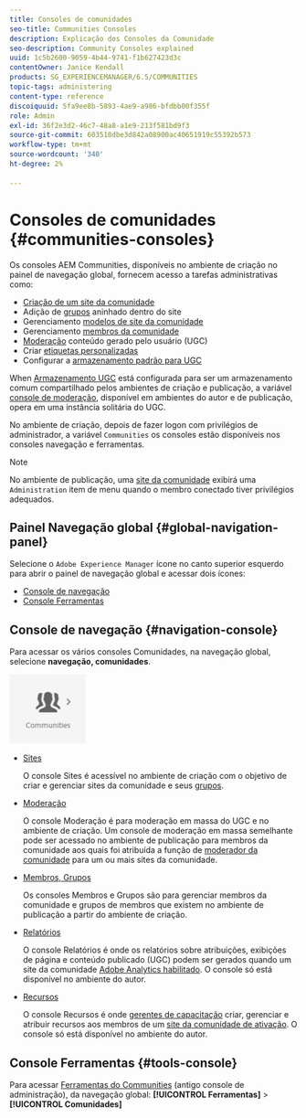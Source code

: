 ```yaml
---
title: Consoles de comunidades
seo-title: Communities Consoles
description: Explicação dos Consoles da Comunidade
seo-description: Community Consoles explained
uuid: 1c5b2600-9059-4b44-9741-f1b627423d3c
contentOwner: Janice Kendall
products: SG_EXPERIENCEMANAGER/6.5/COMMUNITIES
topic-tags: administering
content-type: reference
discoiquuid: 5fa9ee8b-5893-4ae9-a986-bfdbb00f355f
role: Admin
exl-id: 36f2e3d2-46c7-48a8-a1e9-213f581bd9f3
source-git-commit: 603518dbe3d842a08900ac40651919c55392b573
workflow-type: tm+mt
source-wordcount: '340'
ht-degree: 2%

---
```


# Consoles de comunidades {#communities-consoles}

Os consoles AEM Communities, disponíveis no ambiente de criação no painel de navegação global, fornecem acesso a tarefas administrativas como:

* [Criação de um site da comunidade](sites-console.md)
* Adição de [grupos](groups.md) aninhado dentro do site
* Gerenciamento [modelos de site da comunidade](sites.md)
* Gerenciamento [membros da comunidade](members.md)
* [Moderação](moderate-ugc.md) conteúdo gerado pelo usuário (UGC)
* Criar [etiquetas personalizadas](badges.md)
* Configurar a [armazenamento padrão para UGC](srp-config.md)

When [Armazenamento UGC](working-with-srp.md) está configurada para ser um armazenamento comum compartilhado pelos ambientes de criação e publicação, a variável [console de moderação](moderation.md), disponível em ambientes do autor e de publicação, opera em uma instância solitária do UGC.

No ambiente de criação, depois de fazer logon com privilégios de administrador, a variável `Communities` os consoles estão disponíveis nos consoles navegação e ferramentas.

>[!NOTE]
>
>No ambiente de publicação, uma [site da comunidade](sites-console.md) exibirá uma `Administration` item de menu quando o membro conectado tiver privilégios adequados.

## Painel Navegação global {#global-navigation-panel}

Selecione o `Adobe Experience Manager` ícone no canto superior esquerdo para abrir o painel de navegação global e acessar dois ícones:

* [Console de navegação](#navigation-console)
* [Console Ferramentas](tools.md)

## Console de navegação {#navigation-console}

Para acessar os vários consoles Comunidades, na navegação global, selecione **navegação, comunidades**.

![comunidades](assets/communities.png)

* [Sites](sites-console.md)

   O console Sites é acessível no ambiente de criação com o objetivo de criar e gerenciar sites da comunidade e seus [grupos](groups.md).

* [Moderação](moderation.md)

   O console Moderação é para moderação em massa do UGC e no ambiente de criação. Um console de moderação em massa semelhante pode ser acessado no ambiente de publicação para membros da comunidade aos quais foi atribuída a função de [moderador da comunidade](users.md#publishenvironmentusersandgroups) para um ou mais sites da comunidade.

* [Membros, Grupos](members.md)

   Os consoles Membros e Grupos são para gerenciar membros da comunidade e grupos de membros que existem no ambiente de publicação a partir do ambiente de criação.

* [Relatórios](reports.md)

   O console Relatórios é onde os relatórios sobre atribuições, exibições de página e conteúdo publicado (UGC) podem ser gerados quando um site da comunidade [Adobe Analytics habilitado](sites-console.md#analytics). O console só está disponível no ambiente do autor.

* [Recursos](resources.md)

   O console Recursos é onde [gerentes de capacitação](enablement.md#communitymanagers) criar, gerenciar e atribuir recursos aos membros de um [site da comunidade de ativação](overview.md#enablement-community). O console só está disponível no ambiente do autor.

## Console Ferramentas {#tools-console}

Para acessar [Ferramentas do Communities](tools.md) (antigo console de administração), da navegação global: **[!UICONTROL Ferramentas]** > **[!UICONTROL Comunidades]**
